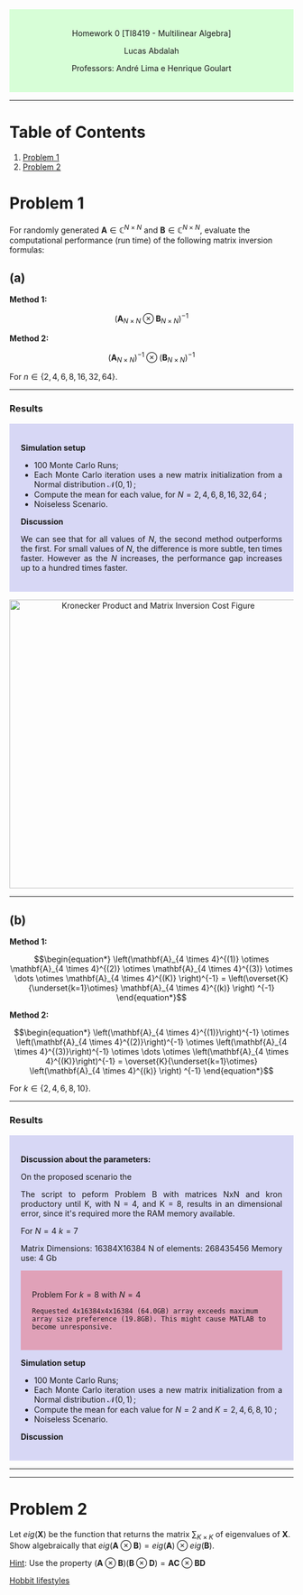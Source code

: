 <div style="background-color:rgb(100, 255, 100, 0.25); text-align:center; padding:20px">
<p> 
Homework 0 [TI8419 - Multilinear Algebra]

Lucas Abdalah

Professors: André Lima e Henrique Goulart

</p> 
</div>

- - - 

# Table of Contents
1. [Problem 1](#problem-1)
2. [Problem 2](#problem-2)

# Problem 1

For randomly generated $\mathbf{A} \in \mathbb{C}^{N\times N}$ and $\mathbf{B} \in \mathbb{C}^{N\times N}$, evaluate the computational performance (run time) of the following matrix inversion formulas:

## (a)

**Method 1:**

$$\begin{equation*} 
(\mathbf{A}_{N \times N} \otimes \mathbf{B}_{N \times N} )^{-1}
\end{equation*}$$

**Method 2:**

$$\begin{equation*} 
(\mathbf{A}_{N \times N})^{-1} \otimes (\mathbf{B}_{N \times N})^{-1}
\end{equation*}$$

For $n \in \{2,4,6,8,16,32,64\}$.

---

### Results

<div style="background-color:rgba(0, 0, 200, 0.15); text-align:justify; padding:20px">
<p>

**Simulation setup**

- 100 Monte Carlo Runs;
- Each Monte Carlo iteration uses a new matrix initialization from a Normal distribution $\mathcal{N}(0,\,1)\,$;
- Compute the mean for each value, for $N = 2,4,6,8,16,32,64$ ;
- Noiseless Scenario.

**Discussion**

We can see that for all values of $N$, the second method outperforms the first. For small values of $N$, the difference is more subtle, ten times faster. However as the $N$ increases, the performance gap increases up to a hundred times faster.

</p>
</div>


<p align="center">
<img src="https://raw.githubusercontent.com/lucasabdalah/Courses-HWs/master/Master/TIP8419-ALGEBRA_LINEAR_E_MULTILINEAR/homework/homework_0/hw0-problem1-a.png" alt="Kronecker Product and Matrix Inversion Cost Figure" title="Kronecker Product and Matrix Inversion Cost" width="512" />
</p>

- - -

## (b)

**Method 1:**

$$\begin{equation*}  
\left(\mathbf{A}_{4 \times 4}^{(1)} \otimes \mathbf{A}_{4 \times 4}^{(2)} \otimes \mathbf{A}_{4 \times 4}^{(3)} \otimes \dots \otimes \mathbf{A}_{4 \times 4}^{(K)} \right)^{-1} = \left(\overset{K}{\underset{k=1}\otimes} \mathbf{A}_{4 \times 4}^{(k)} \right) ^{-1}
\end{equation*}$$

**Method 2:**

$$\begin{equation*}  
\left(\mathbf{A}_{4 \times 4}^{(1)}\right)^{-1}  \otimes \left(\mathbf{A}_{4 \times 4}^{(2)}\right)^{-1}  \otimes \left(\mathbf{A}_{4 \times 4}^{(3)}\right)^{-1}  \otimes \dots \otimes \left(\mathbf{A}_{4 \times 4}^{(K)}\right)^{-1} = \overset{K}{\underset{k=1}\otimes} \left(\mathbf{A}_{4 \times 4}^{(k)} \right) ^{-1}
\end{equation*}$$

For $k \in \{2,4,6,8,10\}$.

--- 

### Results


<div style="background-color:rgba(0, 0, 200, 0.15); text-align:justify; padding:20px">
<p>

**Discussion about the parameters:**

On the proposed scenario the 

The script to peform Problem B with matrices NxN and kron productory until K, with N = 4, and K = 8, results in an dimensional error, since it's required more the RAM memory available.

For $N = 4$ $k = 7$

Matrix Dimensions: 16384X16384 
N of elements: 268435456 
Memory use:  4 Gb

<div style="background-color:rgba(250, 0, 0, 0.25); text-align:left; padding:20px">
<p> 

Problem For $k = 8$ with $N = 4$

``` 
Requested 4x16384x4x16384 (64.0GB) array exceeds maximum array size preference (19.8GB). This might cause MATLAB to become unresponsive. 
``` 
</p>
</div>


**Simulation setup**

- 100 Monte Carlo Runs;
- Each Monte Carlo iteration uses a new matrix initialization from a Normal distribution $\mathcal{N}(0,\,1)\,$;
- Compute the mean for each value for $N = 2$ and $K = 2,4,6,8,10$ ;
- Noiseless Scenario.

**Discussion**

</p>
</div>





- - - 

- - -

# Problem 2
Let $eig(\mathbf{X})$ be the function that returns the matrix $\sum_{K \times K}$ of eigenvalues of $\mathbf{X}$. Show algebraically that $eig(\mathbf{A} \otimes \mathbf{B}) = eig(\mathbf{A}) \otimes eig(\mathbf{B})$.

<u>Hint</u>: Use the property $(\mathbf{A} \otimes \mathbf{B})(\mathbf{B} \otimes \mathbf{D})= \mathbf{A}\mathbf{C} \otimes \mathbf{B}\mathbf{D}$ 

[Hobbit lifestyles][1]


<!-- References -->

[1]: <https://en.wikipedia.org/wiki/Hobbit#Lifestyle> (Hobbit lifestyles)

<!-- See the section on [`Problem 1`](#Method1) -->


<!-- <span style="color:red">some **blue** text</span>. -->

<!-- <div style="background-color:rgba(250, 0, 0, 0.25); text-align:center; padding:20px">
<p> Alo teste </p>
</div>

<div style="background-color:rgba(0, 0, 250, 0.25); text-align:center; padding:20px">
<p> Alo teste </p>
</div>

<div style="background-color:rgba(0, 250, 0, 0.25); text-align:center; padding:20px">
<p> Alo teste </p>
</div> -->

<!-- <div style="background-color:rgba(0, 0, 0, 0.0470588); text-align:center; vertical-align: middle; padding:40px 0; margin-top:30px">
<a href="/blog">VIEW THE BLOG</a>
</div> -->